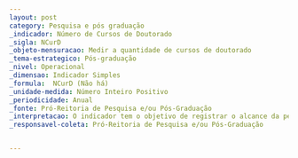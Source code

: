 ```yaml
---
layout: post
category: Pesquisa e pós graduação
_indicador: Número de Cursos de Doutorado 
_sigla: NCurD
_objeto-mensuracao: Medir a quantidade de cursos de doutorado
_tema-estrategico: Pós-graduação
_nivel: Operacional
_dimensao: Indicador Simples
_formula:  NCurD (Não há)
_unidade-medida: Número Inteiro Positivo
_periodicidade: Anual
_fonte: Pró-Reitoria de Pesquisa e/ou Pós-Graduação
_interpretacao: O indicador tem o objetivo de registrar o alcance da pesquisa em nível de doutorado
_responsavel-coleta: Pró-Reitoria de Pesquisa e/ou Pós-Graduação


---
```

